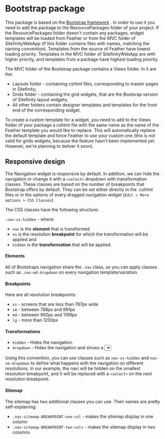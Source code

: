 Bootstrap package
================

This package is based on the [Bootstrap framework](http://getbootstrap.com/) . In order to use it you need to add the package to the ResourcePackages folder of your project. If the ResourcePackages folder doesn't contain any packages, widget templates will be loaded from Feather or from the MVC folder of SitefinityWebApp (if this folder contains files with names, matching the naming convention). Templates from the source of Feather have lowest loading priority. Templates in the MVC folder of SitefinityWebApp are with higher priority, and templates from a package have highest loading priority.

The MVC folder of the Bootstrap package contains a Views folder. In it are the:

* Layouts folder - containing cshtml files, corresponding to master pages in Sitefinity;
* Grids folder - containing the grid widgets, that are the Bootsrap version of Sitefinity layout widgets;
* All other folders contain designer templates and templates for the front end of the corresponding widget.

To create a custom template for a widget, you need to add to the Views folder of your package a cshtml file with the same name as the name of the Feather template you would like to replace. This will automatically replace the default template and force Feather to use your custom one (this is not valid for grids widgets, because the feature hasn't been implemented yet. However, we're planning to deliver it soon).

Responsive design
-----------------

The Navigation widget is responsive by default. In addition, we can hide the navigation or change it with a `<select>` dropdown with transformation classes. These classes are based on the number of breakpoints that Bootstrap offers by default. They can be set either directly in the .cshtml files or in the options of every dragged navigation widget (`Edit > More options > CSS Classes`).

The CSS classes have the following structure:

`.nav-xs-hidden` - where:

 - `nav` is the **element** that is transformed
 - `xs` is the resolution **breakpoint** for which the transformation will be applied and
 - `hidden` is the **transformation** that will be applied.

#### Elements
All of Bootstraps navigation share the `.nav` class, so you can apply classes such as `.nav-md-dropdown` on every navigation template/variation.

#### Breakpoints
Here are all resolution breakpoints:

 - `xs` - screens that are less than 767px wide
 - `sm` - between 768px and 991px
 - `md` - between 992px and 1199px
 - `lg` - more than 1200px

#### Transformations
 - `hidden` - Hides the navigation.
 - `dropdown` - Hides the navigation and shows a <select> element instead.

Using this convention, you can use classes such as `nav-xs-hidden` and `nav-sm-dropdown` to define what happens with the navigation on different resolutions. In our example, the navi will be hidden on the smallest resolution breakpoint, and it will be replaced with a `<select>` on the next resolution breakpoint.


#### Sitemap
The sitemap has two additional classes you can use. Their names are pretty self-explaining:

 - `.nav-sitemap-BREAKPOINT-one-col` - makes the sitemap display in one column
 - `.nav-sitemap-BREAKPOINT-two-cols` - makes the sitemap display in two columns
